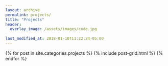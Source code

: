 ```yaml
---
layout: archive
permalink: projects/
title: "Projects"
header:
  overlay_image: /assets/images/code.jpg
  
last_modified_at: 2018-01-10T11:22:24-05:00
---
```


<div>
{% for post in site.categories.projects %}
  {% include post-grid.html %}
{% endfor %}
</div><!-- /.tiles -->

